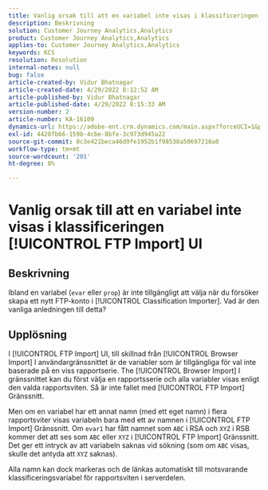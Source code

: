 ```yaml
---
title: Vanlig orsak till att en variabel inte visas i klassificeringen [!UICONTROL FTP Import] UI
description: Beskrivning
solution: Customer Journey Analytics,Analytics
product: Customer Journey Analytics,Analytics
applies-to: Customer Journey Analytics,Analytics
keywords: KCS
resolution: Resolution
internal-notes: null
bug: false
article-created-by: Vidur Bhatnagar
article-created-date: 4/29/2022 8:12:52 AM
article-published-by: Vidur Bhatnagar
article-published-date: 4/29/2022 8:15:33 AM
version-number: 2
article-number: KA-16109
dynamics-url: https://adobe-ent.crm.dynamics.com/main.aspx?forceUCI=1&pagetype=entityrecord&etn=knowledgearticle&id=a2c6d429-94c7-ec11-a7b6-0022480a1de4
exl-id: 4420fb66-159b-4cbe-8bfe-3c973d945a22
source-git-commit: 0c3e421beca46d9fe1952b1f98538a50697216a0
workflow-type: tm+mt
source-wordcount: '201'
ht-degree: 0%

---
```


# Vanlig orsak till att en variabel inte visas i klassificeringen [!UICONTROL FTP Import] UI

## Beskrivning


Ibland en variabel (`evar` eller `prop`) är inte tillgängligt att välja när du försöker skapa ett nytt FTP-konto i [!UICONTROL Classification Importer]. Vad är den vanliga anledningen till detta?


## Upplösning


I [!UICONTROL FTP Import] UI, till skillnad från [!UICONTROL Browser Import] I användargränssnittet är de variabler som är tillgängliga för val inte baserade på en viss rapportserie. The [!UICONTROL Browser Import] I gränssnittet kan du först välja en rapportsserie och alla variabler visas enligt den valda rapportsviten. Så är inte fallet med [!UICONTROL FTP Import] Gränssnitt.

Men om en variabel har ett annat namn (med ett eget namn) i flera rapportsviter visas variabeln bara med ett av namnen i [!UICONTROL FTP Import] Gränssnitt. Om `evar1` har fått namnet som `ABC` i RSA och `XYZ` i RSB kommer det att ses som `ABC` eller `XYZ` i [!UICONTROL FTP Import] Gränssnitt. Det ger ett intryck av att variabeln saknas vid sökning (som om `ABC` visas, skulle det antyda att `XYZ` saknas).

Alla namn kan dock markeras och de länkas automatiskt till motsvarande klassificeringsvariabel för rapportsviten i serverdelen.
